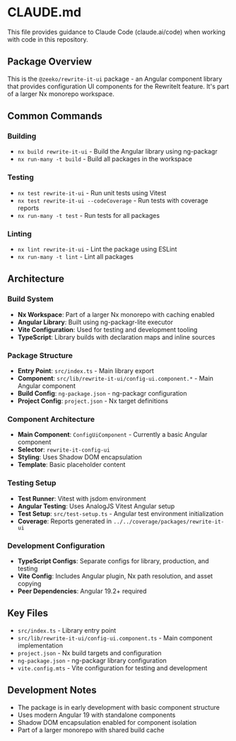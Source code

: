# CLAUDE.md

This file provides guidance to Claude Code (claude.ai/code) when working with code in this repository.

## Package Overview

This is the `@zeeko/rewrite-it-ui` package - an Angular component library that provides configuration UI components for the RewriteIt feature. It's part of a larger Nx monorepo workspace.

## Common Commands

### Building

- `nx build rewrite-it-ui` - Build the Angular library using ng-packagr
- `nx run-many -t build` - Build all packages in the workspace

### Testing

- `nx test rewrite-it-ui` - Run unit tests using Vitest
- `nx test rewrite-it-ui --codeCoverage` - Run tests with coverage reports
- `nx run-many -t test` - Run tests for all packages

### Linting

- `nx lint rewrite-it-ui` - Lint the package using ESLint
- `nx run-many -t lint` - Lint all packages

## Architecture

### Build System

- **Nx Workspace**: Part of a larger Nx monorepo with caching enabled
- **Angular Library**: Built using ng-packagr-lite executor
- **Vite Configuration**: Used for testing and development tooling
- **TypeScript**: Library builds with declaration maps and inline sources

### Package Structure

- **Entry Point**: `src/index.ts` - Main library export
- **Component**: `src/lib/rewrite-it-ui/config-ui.component.*` - Main Angular component
- **Build Config**: `ng-package.json` - ng-packagr configuration
- **Project Config**: `project.json` - Nx target definitions

### Component Architecture

- **Main Component**: `ConfigUiComponent` - Currently a basic Angular component
- **Selector**: `rewrite-it-config-ui`
- **Styling**: Uses Shadow DOM encapsulation
- **Template**: Basic placeholder content

### Testing Setup

- **Test Runner**: Vitest with jsdom environment
- **Angular Testing**: Uses AnalogJS Vitest Angular setup
- **Test Setup**: `src/test-setup.ts` - Angular test environment initialization
- **Coverage**: Reports generated in `../../coverage/packages/rewrite-it-ui`

### Development Configuration

- **TypeScript Configs**: Separate configs for library, production, and testing
- **Vite Config**: Includes Angular plugin, Nx path resolution, and asset copying
- **Peer Dependencies**: Angular 19.2+ required

## Key Files

- `src/index.ts` - Library entry point
- `src/lib/rewrite-it-ui/config-ui.component.ts` - Main component implementation
- `project.json` - Nx build targets and configuration
- `ng-package.json` - ng-packagr library configuration
- `vite.config.mts` - Vite configuration for testing and development

## Development Notes

- The package is in early development with basic component structure
- Uses modern Angular 19 with standalone components
- Shadow DOM encapsulation enabled for component isolation
- Part of a larger monorepo with shared build cache

